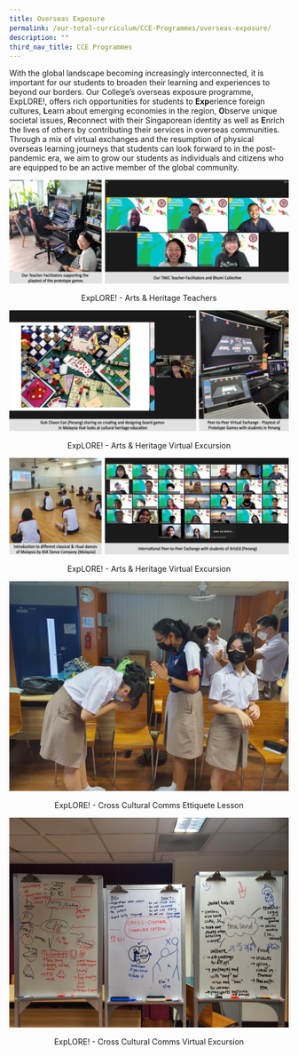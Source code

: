 ```yaml
---
title: Overseas Exposure
permalink: /our-total-curriculum/CCE-Programmes/overseas-exposure/
description: ""
third_nav_title: CCE Programmes
---
```

With the global landscape becoming increasingly interconnected, it is important for our students to broaden their learning and experiences to beyond our borders. Our College’s overseas exposure programme, ExpLORE!, offers rich opportunities for students to **Exp**erience foreign cultures, **L**earn about emerging economies in the region, **O**bserve unique societal issues, **R**econnect with their Singaporean identity as well as **E**nrich the lives of others by contributing their services in overseas communities. Through a mix of virtual exchanges and the resumption of physical overseas learning journeys that students can look forward to in the post-pandemic era, we aim to grow our students as individuals and citizens who are equipped to be an active member of the global community.

![](/images/Our%20Total%20Curriculum/2%20Character%20and%20Citizenship/Overseas%20Exposure/ExpLORE%20-%20Arts%20&%20Heritage%20Teachers.png)
<center>ExpLORE! - Arts & Heritage Teachers</center>

![](/images/Our%20Total%20Curriculum/2%20Character%20and%20Citizenship/Overseas%20Exposure/ExpLORE%20-%20Arts%20&%20Heritage%20Virtual%20Excursion%201.png)
<center>ExpLORE! - Arts & Heritage Virtual Excursion </center>

![](/images/Our%20Total%20Curriculum/2%20Character%20and%20Citizenship/Overseas%20Exposure/ExpLORE%20-%20Arts%20&%20Heritage%20Virtual%20Excursion%202.png)
<center>ExpLORE! - Arts & Heritage Virtual Excursion </center>

![](/images/Our%20Total%20Curriculum/2%20Character%20and%20Citizenship/Overseas%20Exposure/ExpLORE%20-%20Cross%20Cultural%20Comm%20Ettiquete%20Lesson.jpg)
<center>ExpLORE! - Cross Cultural Comms Ettiquete Lesson </center>

![](/images/Our%20Total%20Curriculum/2%20Character%20and%20Citizenship/Overseas%20Exposure/ExpLORE%20-%20Cross%20Cultural%20Comms%20Virtual%20Exc.jpg)
<center>ExpLORE! - Cross Cultural Comms Virtual Excursion</center>